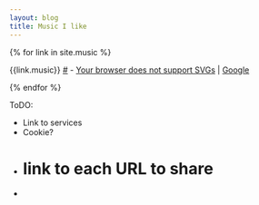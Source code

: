 ```yaml
---
layout: blog
title: Music I like
---
```



{% for link in site.music %}

{{link.music}} <a href="{{link.url}}">#</a> - <a href="https://open.spotify.com/search/albums/{{link.music}}"><object type="image/svg+xml" data="/images/spotify.svg">Your browser does not support SVGs</object></a> | <a href="https://play.google.com/music/listen#/sr/{{link.music}}">Google</a>


{% endfor %}



ToDO:
- Link to services
- Cookie?
- # link to each URL to share
- 